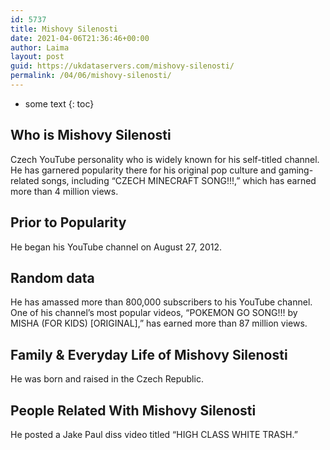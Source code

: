 ```yaml
---
id: 5737
title: Mishovy Silenosti
date: 2021-04-06T21:36:46+00:00
author: Laima
layout: post
guid: https://ukdataservers.com/mishovy-silenosti/
permalink: /04/06/mishovy-silenosti/
---
```


* some text
{: toc}


## Who is Mishovy Silenosti
                  
                  
                  
Czech YouTube personality who is widely known for his self-titled channel. He has garnered popularity there for his original pop culture and gaming-related songs, including &#8220;CZECH MINECRAFT SONG!!!,&#8221; which has earned more than 4 million views. 
                  
              
            
              
            
                
                
                
## Prior to Popularity
                  
                  
                  
He began his YouTube channel on August 27, 2012.
                  
              
            
              
            
                
                
                
## Random data
                  
                  
                  
He has amassed more than 800,000 subscribers to his YouTube channel. One of his channel&#8217;s most popular videos, &#8220;POKEMON GO SONG!!! by MISHA (FOR KIDS) [ORIGINAL],&#8221; has earned more than 87 million views.
                  
              
            
              
            
                
                
                
## Family & Everyday Life of Mishovy Silenosti
                  
                  
                  
He was born and raised in the Czech Republic.
                  
              
            
              
            
                
                
                
## People Related With Mishovy Silenosti
                  
                  
                  
He posted a Jake Paul diss video titled &#8220;HIGH CLASS WHITE TRASH.&#8221;
                  
              
            
              
            
                
              
            
              
              
            
            
              
            
          
          
          